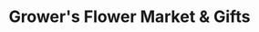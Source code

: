 ---
title: "Grower's Flower Market & Gifts"
url: /toronto/growers-flower-market-and-gifts/
shop: florist
---